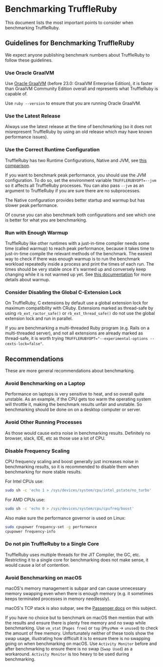 # Benchmarking TruffleRuby

This document lists the most important points to consider when benchmarking TruffleRuby.

## Guidelines for Benchmarking TruffleRuby

We expect anyone publishing benchmark numbers about TruffleRuby to follow these guidelines.

### Use Oracle GraalVM

Use [Oracle GraalVM](installing-truffleruby.md#oracle-graalvm-and-graalvm-community-edition) (before 23.0: GraalVM Enterprise Edition), it is faster than GraalVM Community Edition overall and represents what TruffleRuby is capable of.

Use `ruby --version` to ensure that you are running Oracle GraalVM.

### Use the Latest Release

Always use the latest release at the time of benchmarking (so it does not misrepresent TruffleRuby by using an old release which may have known performance issues).

### Use the Correct Runtime Configuration

TruffleRuby has two Runtime Configurations, Native and JVM, see [this comparison](../../README.md#truffleruby-runtime-configurations).

If you want to benchmark peak performance, you should use the JVM configuration.
To do so, set the environment variable `TRUFFLERUBYOPT=--jvm` so it affects all TruffleRuby processes.
You can also pass `--jvm` as an argument to TruffleRuby if you are sure there are no subprocesses.

The Native configuration provides better startup and warmup but has slower peak performance.

Of course you can also benchmark both configurations and see which one is better for what you are benchmarking.

### Run with Enough Warmup

TruffleRuby like other runtimes with a just-in-time compiler needs some time (called warmup) to reach peak performance,
because it takes time to just-in-time compile the relevant methods of the benchmark.
The easiest way to check if there was enough warmup is to run the benchmark workload repeatedly inside a process and print the times of each run.
The times should be very stable once it's warmed up and conversely keep changing while it is not warmed up yet.
See [this documentation](reporting-performance-problems.md) for more details about warmup.

### Consider Disabling the Global C-Extension Lock

On TruffleRuby, C extensions by default use a global extension lock for maximum compatibility with CRuby.
Extensions marked as thread-safe by using `rb_ext_ractor_safe()` or `rb_ext_thread_safe()` do not use the global extension lock and run in parallel.

If you are benchmarking a multi-threaded Ruby program (e.g. Rails on a multi-threaded server),
and not all extensions are already marked as thread-safe, it is worth trying
`TRUFFLERUBYOPT="--experimental-options --cexts-lock=false"`.

## Recommendations

These are more general recommendations about benchmarking.

### Avoid Benchmarking on a Laptop

Performance on laptops is very sensitive to heat, and so overall quite unstable.
As an example, if the CPU gets too warm the operating system will throttle it, making the benchmark results unfair and unstable.
So benchmarking should be done on on a desktop computer or server.

### Avoid Other Running Processes

As those would cause extra noise in benchmarking results.
Definitely no browser, slack, IDE, etc as those use a lot of CPU.

### Disable Frequency Scaling

CPU frequency scaling and boost generally just increases noise in benchmarking results,
so it is recommended to disable them when benchmarking for more stable results.

For Intel CPUs use:

```bash
sudo sh -c 'echo 1 > /sys/devices/system/cpu/intel_pstate/no_turbo'
```

For AMD CPUs use:

```bash
sudo sh -c 'echo 0 > /sys/devices/system/cpu/cpufreq/boost'
```

Also make sure the performance governor is used on Linux:

```bash
sudo cpupower frequency-set -g performance
cpupower frequency-info
```

### Do not pin TruffleRuby to a Single Core

TruffleRuby uses multiple threads for the JIT Compiler, the GC, etc.
Restricting it to a single core for benchmarking does not make sense, it would cause a lot of contention.

### Avoid Benchmarking on macOS

macOS's memory management is subpar and can cause unnecessary memory swapping even when there is enough memory (e.g. it sometimes keeps terminated processes in memory needlessly).

macOS's TCP stack is also subpar, see the [Passenger docs](https://www.phusionpassenger.com/library/config/apache/optimization/#operating-system-recommendations) on this subject.

If you have no choice but to benchmark on macOS then mention that with the results
and ensure there is plenty free memory and no swap while benchmarking.
Use `vm_stat` (`Pages free`) or `top` (`PhysMem` -> `unused`) to check the amount of free memory.
Unfortunately neither of these tools show the swap usage, illustrating how difficult it is to ensure there is no swapping going on when benchmarking on macOS.
Use `Activity Monitor` before and after benchmarking to ensure there is no swap (`Swap Used`) as a workaround.
`Activity Monitor` is too heavy to be used during benchmarking.
